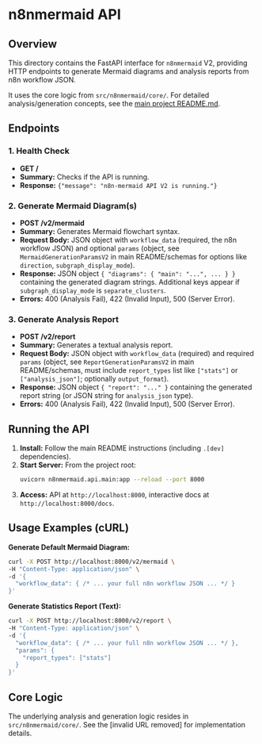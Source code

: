 # n8nmermaid API

## Overview

This directory contains the FastAPI interface for `n8nmermaid` V2, providing HTTP endpoints to generate Mermaid diagrams and analysis reports from n8n workflow JSON.

It uses the core logic from `src/n8nmermaid/core/`. For detailed analysis/generation concepts, see the [main project README.md](../../../README.md).

## Endpoints

### 1. Health Check

- **GET /**
- **Summary:** Checks if the API is running.
- **Response:** `{"message": "n8n-mermaid API V2 is running."}`

### 2. Generate Mermaid Diagram(s)

- **POST /v2/mermaid**
- **Summary:** Generates Mermaid flowchart syntax.
- **Request Body:** JSON object with `workflow_data` (required, the n8n workflow JSON) and optional `params` (object, see `MermaidGenerationParamsV2` in main README/schemas for options like `direction`, `subgraph_display_mode`).
- **Response:** JSON object `{ "diagrams": { "main": "...", ... } }` containing the generated diagram strings. Additional keys appear if `subgraph_display_mode` is `separate_clusters`.
- **Errors:** 400 (Analysis Fail), 422 (Invalid Input), 500 (Server Error).

### 3. Generate Analysis Report

- **POST /v2/report**
- **Summary:** Generates a textual analysis report.
- **Request Body:** JSON object with `workflow_data` (required) and required `params` (object, see `ReportGenerationParamsV2` in main README/schemas, must include `report_types` list like `["stats"]` or `["analysis_json"]`; optionally `output_format`).
- **Response:** JSON object `{ "report": "..." }` containing the generated report string (or JSON string for `analysis_json` type).
- **Errors:** 400 (Analysis Fail), 422 (Invalid Input), 500 (Server Error).

## Running the API

1.  **Install:** Follow the main README instructions (including `.[dev]` dependencies).
2.  **Start Server:** From the project root:
    ```bash
    uvicorn n8nmermaid.api.main:app --reload --port 8000
    ```
3.  **Access:** API at `http://localhost:8000`, interactive docs at `http://localhost:8000/docs`.

## Usage Examples (cURL)

**Generate Default Mermaid Diagram:**

```bash
curl -X POST http://localhost:8000/v2/mermaid \
-H "Content-Type: application/json" \
-d '{
  "workflow_data": { /* ... your full n8n workflow JSON ... */ }
}'
```

**Generate Statistics Report (Text):**

```bash
curl -X POST http://localhost:8000/v2/report \
-H "Content-Type: application/json" \
-d '{
  "workflow_data": { /* ... your full n8n workflow JSON ... */ },
  "params": {
    "report_types": ["stats"]
  }
}'
```

## Core Logic

The underlying analysis and generation logic resides in `src/n8nmermaid/core/`. See the [invalid URL removed] for implementation details.
